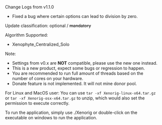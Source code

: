 Change Logs from v1.1.0

- Fixed a bug where certain options can lead to division by zero.

Update classification: optional / ~~mandatory~~

Algorithm Supported:
- Xenophyte_Centralized_Solo

Note:
- Settings from v0.x are **NOT** compatible, please use the new one instead.
- This is a new product, expect some bugs or regression to happen.
- You are recommended to run full amount of threads based on the number of cores on your hardware.
- Donate feature is not implemented. It will not mine donor pool.

For Linux and MacOS user: You can use `tar -xf Xenorig-linux-x64.tar.gz` or `tar -xf Xenorig-osx-x64.tar.gz` to unzip, which would also set the permission to execute correctly.

To run the application, simply use ./Xenorig or double-click on the executable on windows to run the application.
